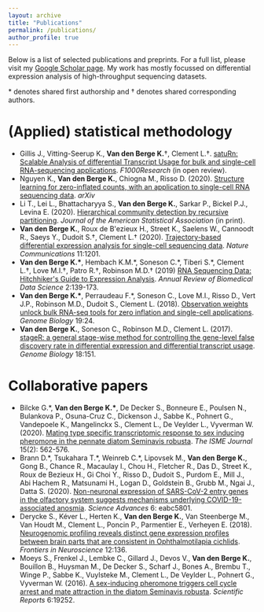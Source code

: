 ```yaml
---
layout: archive
title: "Publications"
permalink: /publications/
author_profile: true
---
```


Below is a list of selected publications and preprints. For a full list, please visit my [Google Scholar page](https://scholar.google.be/citations?user=3PHGkxkAAAAJ&hl=en). My work has mostly focussed on differential expression analysis of high-throughput sequencing datasets.

\* denotes shared first authorship and &dagger; denotes shared corresponding authors.

# (Applied) statistical methodology

- Gillis J., Vitting-Seerup K., **Van den Berge K.**&dagger;, Clement L.&dagger;. [satuRn: Scalable Analysis of differential Transcript Usage for bulk and single-cell RNA-sequencing applications](https://f1000research.com/articles/10-374/v1). *F1000Research* (in open review).
- Nguyen K., **Van den Berge K.**, Chiogna M., Risso D. (2020). [Structure learning for zero-inflated counts, with an application to single-cell RNA sequencing data](https://arxiv.org/abs/2011.12044). *arXiv*
- Li T., Lei L., Bhattacharyya S., **Van den Berge K.**, Sarkar P., Bickel P.J., Levina E. (2020). [Hierarchical community detection by recursive partitioning](https://www.tandfonline.com/doi/full/10.1080/01621459.2020.1833888). *Journal of the American Statistical Association* (in print).
- **Van den Berge K.**, Roux de B'ezieux H., Street K., Saelens W., Cannoodt R., Saeys Y., Dudoit S.&dagger;, Clement L.&dagger; (2020). [Trajectory-based differential expression analysis for single-cell sequencing data](https://www.nature.com/articles/s41467-020-14766-3). *Nature Communications* 11:1201.
- **Van den Berge K.\***, Hembach K.M.\*, Soneson C.\*, Tiberi S.\*, Clement L.&dagger;, Love M.I.&dagger;, Patro R.&dagger;, Robinson M.D.&dagger; (2019) [RNA Sequencing Data: Hitchhiker's Guide to Expression Analysis](https://www.annualreviews.org/doi/10.1146/annurev-biodatasci-072018-021255). *Annual Review of Biomedical Data Science* 2:139-173.
- **Van den Berge K.\***, Perraudeau F.\*, Soneson C., Love M.I., Risso D., Vert J.P., Robinson M.D., Dudoit S., Clement L. (2018). [Observation weights unlock bulk RNA-seq tools for zero inflation and single-cell applications](https://genomebiology.biomedcentral.com/articles/10.1186/s13059-018-1406-4). *Genome Biology* 19:24.
- **Van den Berge K.**, Soneson C., Robinson M.D., Clement L. (2017). [stageR: a general stage-wise method for controlling the gene-level false discovery rate in differential expression and differential transcript usage](https://genomebiology.biomedcentral.com/articles/10.1186/s13059-017-1277-0). *Genome Biology* 18:151.
 
# Collaborative papers
 
 - Bilcke G.\*, **Van den Berge K.\***, De Decker S., Bonneure E., Poulsen N., Bulankova P., Osuna-Cruz C., Dickenson J., Sabbe K., Pohnert G., Vandepoele K., Mangelinckx S., Clement L., De Veylder L., Vyverman W. (2020). [Mating type specific transcriptomic response to sex inducing pheromone in the pennate diatom Seminavis robusta](https://www.nature.com/articles/s41396-020-00797-7). *The ISME Journal* 15(2): 562-576.
 - Brann D.\*, Tsukahara T.\*, Weinreb C.\*, Lipovsek M., **Van den Berge K.**, Gong B., Chance R., Macaulay I., Chou H., Fletcher R., Das D., Street K., Roux de Bezieux H., Gi Choi Y., Risso D., Dudoit S., Purdom E., Mill J., Abi Hachem R., Matsunami H., Logan D., Goldstein B., Grubb M., Ngai J., Datta S. (2020). [Non-neuronal expression of SARS-CoV-2 entry genes in the olfactory system suggests mechanisms underlying COVID-19-associated anosmia](https://advances.sciencemag.org/content/6/31/eabc5801.abstract). *Science Advances* 6: eabc5801.
 - Derycke S., Kéver L., Herten K., **Van den Berge K.**, Van Steenberge M., Van Houdt M., Clement L., Poncin P., Parmentier E., Verheyen E. (2018). [Neurogenomic profiling reveals distinct gene expression profiles between brain parts that are consistent in Ophthalmotilapia cichlids](https://www.frontiersin.org/articles/10.3389/fnins.2018.00136/full?report=reader). *Frontiers in Neuroscience* 12:136.
 - Moeys S., Frenkel J., Lembke C., Gillard J., Devos V., **Van den Berge K.**, Bouillon B., Huysman M., De Decker S., Scharf J., Bones A., Brembu T., Winge P., Sabbe K., Vuylsteke M., Clement L., De Veylder L., Pohnert G., Vyverman W. (2016). [A sex-inducing pheromone triggers cell cycle arrest and mate attraction in the diatom Seminavis robusta](https://www.nature.com/articles/srep19252). *Scientific Reports* 6:19252.
 
